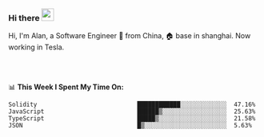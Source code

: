 ### Hi there <img src="https://media.giphy.com/media/hvRJCLFzcasrR4ia7z/giphy.gif" width="25px">

<!-- ![visitors](https://visitor-badge.glitch.me/badge?page_id=dislfyer.dislfyer) -->

Hi, I'm Alan, a Software Engineer 🚀 from China, 🏠 base in shanghai. Now working in Tesla.

<br/>
<br/>

📊 **This Week I Spent My Time On:**


<!--START_SECTION:waka-->

```text
Solidity                            ████████████░░░░░░░░░░░░░  47.16%
JavaScript                          ██████▒░░░░░░░░░░░░░░░░░░  25.63%
TypeScript                          █████▒░░░░░░░░░░░░░░░░░░░  21.58%
JSON                                █▒░░░░░░░░░░░░░░░░░░░░░░░  5.63%
```

<!--END_SECTION:waka-->

<!--
**About Me:**
 -->
